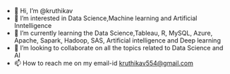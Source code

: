 - 👋 Hi, I’m @kruthikav
- 👀 I’m interested in Data Science,Machine learning and Artificial Inntelligence
- 🌱 I’m currently learning the Data Science,Tableau, R, MySQL, Azure, Apache, Sapark, Hadoop, SAS, Artificial intelligence and Deep learning
- 💞️ I’m looking to collaborate on all the topics related to Data Science and AI
- 📫 How to reach me on my email-id kruthikav554@gmail.com

<!---
kruthikagowdav/kruthikagowdav is a ✨ special ✨ repository because its `README.md` (this file) appears on your GitHub profile.
You can click the Preview link to take a look at your changes.
--->
